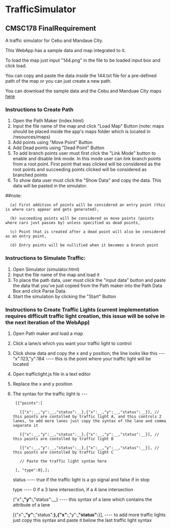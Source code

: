 # TrafficSimulator
## CMSC178 FinalRequirement


A traffic simulator for Cebu and Mandaue City. 

This WebApp has a sample data and map integrated to it. 

To load the map just input "144.png" in the file to be loaded input box and click load.

You can copy and paste the data inside the 144.txt file for a pre-defined path of the map or you can just create a new path.

You can download the sample data and the Cebu and Manduae City maps [here](https://drive.google.com/folderview?id=0B61z34f6mUzrSTZjNmlKcW1XVFU&usp=sharing)

### Instructions to Create Path
  1. Open the Path Maker (index.html)
  2. Input the file name of the map and click "Load Map" Button (note: maps should be placed inside the app's maps folder which is located in /resources/maps)
  3. Add points using "Move Point" Button 
  4. Add Dead points using "Dead Point" Button 
  5. To add branch points user must first click the "Link Mode" button to enable and disable link mode. In this mode user can link branch points from a root point. First point that was clicked will be considered as the root points  and succeeding points clicked will be considered as branched points
  6. To show data user must click the "Show Data" and copy the data. This data will be pasted in the simulator.

  ##note: 
  
      (a) First addition of points will be considered an entry point (this is where cars appear and gets generated), 
    
      (b) succeeding points will be considered as move points (points where cars just passes by) unless specified as dead points, 
    
      (c) Point that is created after a dead point will also be considered as an entry point, 
    
      (d) Entry points will be nullified when it becomes a branch point

### Instructions to Simulate Traffic:
  1. Open Simulator (simulator.html)
  2. Input the file name of the map and load it
  3. To place the path data, user must click the "input data" button and paste the data that you've just copied from the Path maker into the Path Data Box and click Parse Data.
  4. Start the simulation by clicking the "Start" Button

### Instructions to Create Traffic Lights (current implementation requires difficult traffic light creation, this issue will be solve in the next iteration of the WebApp)
  1. Open Path maker and load a map
  2. Click a lane/s which you want your traffic light to control
  3. Click show data and copy the x and y position; the line looks like this --- "x":123,"y":184 ---- this is the point where your traffic light will be located
  4. Open trafficlight.js file in a text editor
  5. Replace the x and y position 
  6. The syntax for the traffic light is ---

          [{"points":[

            [{"x":__,"y":__,"status":__},{"x":__,"y":__,"status":__}], // this points are contolled by traffic light A, and this controls 2 lanes, to add more lanes just copy the syntax of the lane and comma separate it
           
            [{"x":__,"y":__,"status":__},{"x":__,"y":__,"status":__}], // this points are contolled by traffic light B
            
            [{"x":__,"y":__,"status":__},{"x":__,"y":__,"status":__}], // this points are contolled by traffic light C
           
            // Paste the traffic light syntax here
          
          ], "type":0},];
          
        status ---- true if the traffic light is a go signal and false if in stop
        
        type ---- 0 if a 3 lane intersection, if a 4 lane intersection
        
        {"x":__,"y":__,"status":__} ---- this syntax of a lane which contains the attribute of a lane
        
        [{"x":__,"y":__,"status":__},{"x":__,"y":__,"status":__}], ---- to add more traffic lights just copy this syntax and paste it below the last traffic light syntax
